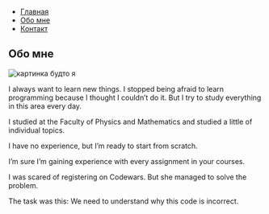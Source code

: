 - [Главная](cv.md)
- [Обо мне]()
- [Контакт](cv3.md)
## **Обо мне**
![картинка будто я](Aspose.Words.e9cd96c5-3c2f-4de6-97a3-422aa84933f5.002.png) 

I always want to learn new things. I stopped being afraid to learn programming because I thought I couldn’t do it. But I try to study everything in this area every day. 

I studied at the Faculty of Physics and Mathematics and studied a little of individual topics.

I have no experience, but I’m ready to start from scratch.

I’m sure I’m gaining experience with every assignment in your courses.

I was scared of registering on Codewars. But she managed to solve the problem.

The task was this: We need to understand why this code is incorrect.
